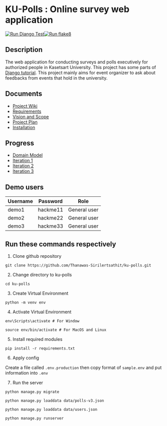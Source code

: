 # KU-Polls : Online survey web application

[![Run Django Test](https://github.com/Thanawas-Sirilertsathit/ku-polls/actions/workflows/django.yml/badge.svg)](https://github.com/Thanawas-Sirilertsathit/ku-polls/actions/workflows/django.yml)[![Run flake8](https://github.com/Thanawas-Sirilertsathit/ku-polls/actions/workflows/flake8.yml/badge.svg)](https://github.com/Thanawas-Sirilertsathit/ku-polls/actions/workflows/flake8.yml)

## Description
The web application for conducting surveys and polls executively for authorized people in Kasetsart University. This project has some parts of [Django tutorial](https://docs.djangoproject.com/en/5.1/intro/tutorial01/). This project mainly aims for event organizer to ask about feedbacks from events that hold in the university.

## Documents
* [Project Wiki](../../wiki/Home)
* [Requirements](../../wiki/Requirements)
* [Vision and Scope](../../wiki/Vision-and-Scope)
* [Project Plan](../../wiki/Project-Plan)
* [Installation](../../wiki/Installation)

## Progress
* [Domain Model](../../wiki/Domain_Model)
* [Iteration 1](../../wiki/Iteration_1)
* [Iteration 2](../../wiki/Iteration_2)
* [Iteration 3](../../wiki/Iteration_3)

## Demo users
| Username | Password | Role |
|----------|----------|------|
| demo1 | hackme11 | General user |
| demo2 | hackme22 | General user |
| demo3 | hackme33 | General user |


## Run these commands respectively
1. Clone github repository
```
git clone https://github.com/Thanawas-Sirilertsathit/ku-polls.git
```
2. Change directory to ku-polls
```
cd ku-polls
```
3. Create Virtual Environment
```
python -m venv env
```
4. Activate Virtual Environment
```
env\Scripts\activate # For Window
```
```
source env/bin/activate # For MacOS and Linux
```
5. Install required modules
```
pip install -r requirements.txt
```
6. Apply config

Create a file called ``.env.production`` then copy format of ``sample.env`` and put information into ``.env``

7. Run the server
```
python manage.py migrate
```
```
python manage.py loaddata data/polls-v3.json
```
```
python manage.py loaddata data/users.json
```
```
python manage.py runserver
```

